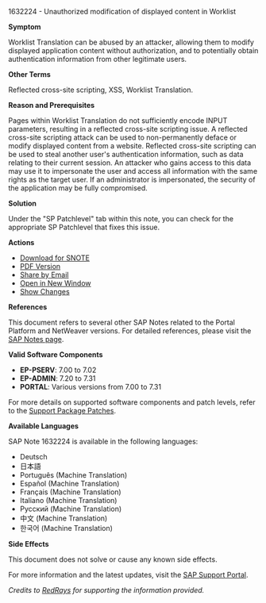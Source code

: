 1632224 - Unauthorized modification of displayed content in Worklist

**Symptom**

Worklist Translation can be abused by an attacker, allowing them to modify displayed application content without authorization, and to potentially obtain authentication information from other legitimate users.

**Other Terms**

Reflected cross-site scripting, XSS, Worklist Translation.

**Reason and Prerequisites**

Pages within Worklist Translation do not sufficiently encode INPUT parameters, resulting in a reflected cross-site scripting issue. A reflected cross-site scripting attack can be used to non-permanently deface or modify displayed content from a website. Reflected cross-site scripting can be used to steal another user's authentication information, such as data relating to their current session. An attacker who gains access to this data may use it to impersonate the user and access all information with the same rights as the target user. If an administrator is impersonated, the security of the application may be fully compromised.

**Solution**

Under the "SP Patchlevel" tab within this note, you can check for the appropriate SP Patchlevel that fixes this issue.

**Actions**

- [Download for SNOTE](https://me.sap.com/notes/0040000017310902017)
- [PDF Version](https://me.sap.com/sap/support/sfm/notes/print/0001632224?language=en-US&token=29704A513DBAA0CFCEB5583AC96CB191)
- [Share by Email](https://me.sap.com/)
- [Open in New Window](https://me.sap.com/)
- [Show Changes](https://me.sap.com/notesLatestChanges/0001632224/E/diff)

**References**

This document refers to several other SAP Notes related to the Portal Platform and NetWeaver versions. For detailed references, please visit the [SAP Notes page](https://me.sap.com/notes/1632224).

**Valid Software Components**

- **EP-PSERV**: 7.00 to 7.02
- **EP-ADMIN**: 7.20 to 7.31
- **PORTAL**: Various versions from 7.00 to 7.31

For more details on supported software components and patch levels, refer to the [Support Package Patches](https://me.sap.com/notes/1632224).

**Available Languages**

SAP Note 1632224 is available in the following languages:

- Deutsch
- 日本語
- Português (Machine Translation)
- Español (Machine Translation)
- Français (Machine Translation)
- Italiano (Machine Translation)
- Русский (Machine Translation)
- 中文 (Machine Translation)
- 한국어 (Machine Translation)

**Side Effects**

This document does not solve or cause any known side effects.

For more information and the latest updates, visit the [SAP Support Portal](https://me.sap.com/).

*Credits to [RedRays](https://redrays.io) for supporting the information provided.*